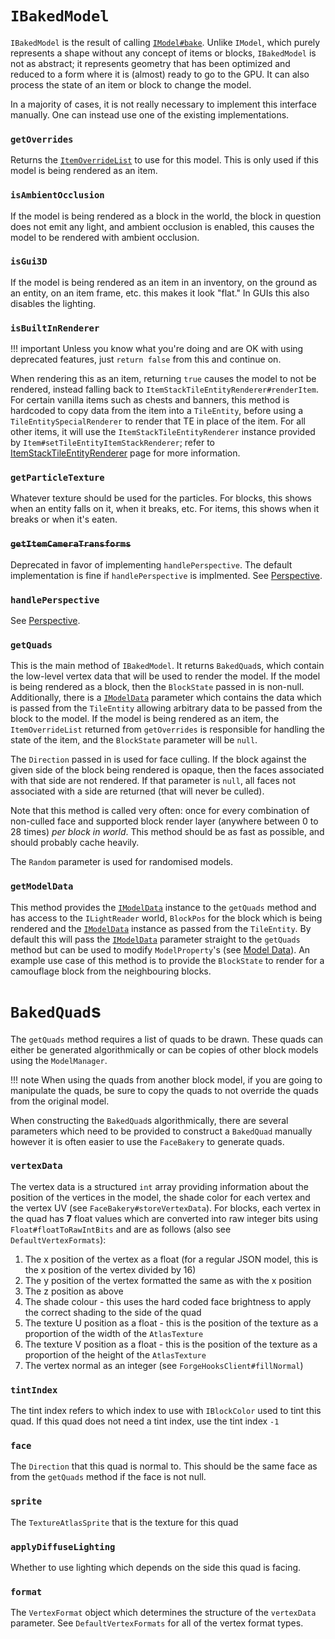 `IBakedModel`
=============

`IBakedModel` is the result of calling [`IModel#bake`][IModel#bake]. Unlike `IModel`, which purely represents a shape without any concept of items or blocks, `IBakedModel` is not as abstract; it represents geometry that has been optimized and reduced to a form where it is (almost) ready to go to the GPU. It can also process the state of an item or block to change the model.

In a majority of cases, it is not really necessary to implement this interface manually. One can instead use one of the existing implementations.

### `getOverrides`

Returns the [`ItemOverrideList`][ItemOverrideList] to use for this model. This is only used if this model is being rendered as an item.

### `isAmbientOcclusion`

If the model is being rendered as a block in the world, the block in question does not emit any light, and ambient occlusion is enabled, this causes the model to be rendered with ambient occlusion.

### `isGui3D`

If the model is being rendered as an item in an inventory, on the ground as an entity, on an item frame, etc. this makes it look "flat." In GUIs this also disables the lighting.

### `isBuiltInRenderer`

!!! important
    Unless you know what you're doing and are OK with using deprecated features, just `return false` from this and continue on.

When rendering this as an item, returning `true` causes the model to not be rendered, instead falling back to `ItemStackTileEntityRenderer#renderItem`. For certain vanilla items such as chests and banners, this method is hardcoded to copy data from the item into a `TileEntity`, before using a `TileEntitySpecialRenderer` to render that TE in place of the item. For all other items, it will use the `ItemStackTileEntityRenderer` instance provided by `Item#setTileEntityItemStackRenderer`; refer to [ItemStackTileEntityRenderer][teisr] page for more information.

### `getParticleTexture`

Whatever texture should be used for the particles. For blocks, this shows when an entity falls on it, when it breaks, etc. For items, this shows when it breaks or when it's eaten.

### <s>`getItemCameraTransforms`</s>

Deprecated in favor of implementing `handlePerspective`. The default implementation is fine if `handlePerspective` is implmented. See [Perspective][].

### `handlePerspective`

See [Perspective][].

### `getQuads`

This is the main method of `IBakedModel`. It returns `BakedQuad`s, which contain the low-level vertex data that will be used to render the model. If the model is being rendered as a block, then the `BlockState` passed in is non-null. Additionally, there is a [`IModelData`][modeldata] parameter which contains the data which is passed from the `TileEntity` allowing arbitrary data to be passed from the block to the model. If the model is being rendered as an item, the `ItemOverrideList` returned from `getOverrides` is responsible for handling the state of the item, and the `BlockState` parameter will be `null`.

The `Direction` passed in is used for face culling. If the block against the given side of the block being rendered is opaque, then the faces associated with that side are not rendered. If that parameter is `null`, all faces not associated with a side are returned (that will never be culled).

Note that this method is called very often: once for every combination of non-culled face and supported block render layer (anywhere between 0 to 28 times) *per block in world*. This method should be as fast as possible, and should probably cache heavily.

The `Random` parameter is used for randomised models.

### `getModelData`

This method provides the [`IModelData`][modeldata] instance to the `getQuads` method and has access to the `ILightReader` world, `BlockPos` for the block which is being rendered and the [`IModelData`][modeldata] instance as passed from the `TileEntity`. By default this will pass the [`IModelData`][modeldata] parameter straight to the `getQuads` method but can be used to modify `ModelProperty`'s (see [Model Data][modeldata]). An example use case of this method is to provide the `BlockState` to render for a camouflage block from the neighbouring blocks.

`BakedQuad`s
============

The `getQuads` method requires a list of quads to be drawn. These quads can either be generated algorithmically or can be copies of other block models using the `ModelManager`.

!!! note
    When using the quads from another block model, if you are going to manipulate the quads, be sure to copy the quads to not override the quads from the original model.

When constructing the `BakedQuad`s algorithmically, there are several parameters which need to be provided to construct a `BakedQuad` manually however it is often easier to use the `FaceBakery` to generate quads.

### `vertexData`

The vertex data is a structured `int` array providing information about the position of the vertices in the model, the shade color for each vertex and the vertex UV (see `FaceBakery#storeVertexData`). For blocks, each vertex in the quad has **7** float values which are converted into raw integer bits using `Float#floatToRawIntBits` and are as follows (also see `DefaultVertexFormats`):
1. The x position of the vertex as a float (for a regular JSON model, this is the x position of the vertex divided by 16)
2. The y position of the vertex formatted the same as with the x position
3. The z position as above
4. The shade colour - this uses the hard coded face brightness to apply the correct shading to the side of the quad
5. The texture U position as a float - this is the position of the texture as a proportion of the width of the `AtlasTexture`
6. The texture V position as a float - this is the position of the texture as a proportion of the height of the `AtlasTexture`
7. The vertex normal as an integer (see `ForgeHooksClient#fillNormal`)

### `tintIndex`

The tint index refers to which index to use with `IBlockColor` used to tint this quad. If this quad does not need a tint index, use the tint index `-1`

### `face`

The `Direction` that this quad is normal to. This should be the same face as from the `getQuads` method if the face is not null.

### `sprite`

The `TextureAtlasSprite` that is the texture for this quad

### `applyDiffuseLighting`

Whether to use lighting which depends on the side this quad is facing.

### `format`

The `VertexFormat` object which determines the structure of the `vertexData` parameter. See `DefaultVertexFormats` for all of the vertex format types.

[IModel#bake]: imodel.md#bake
[Perspective]: perspective.md
[ItemOverrideList]: itemoverridelist.md
[modeldata]: modeldata.md
[teisr]: ../../rendering/teisr.md
